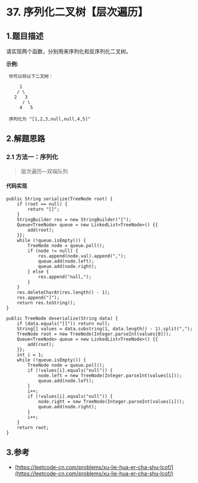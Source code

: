 # 37. 序列化二叉树【层次遍历】

## 1.题目描述

请实现两个函数，分别用来序列化和反序列化二叉树。

**示例:**

```text
 你可以将以下二叉树：
 ​
     1
    / \
   2   3
      / \
     4   5
 ​
 序列化为 "[1,2,3,null,null,4,5]"
```

## 2.解题思路

### 2.1 方法一：序列化

> 层次遍历—双端队列

#### 代码实现

```text
public String serialize(TreeNode root) {
    if (root == null) {
        return "[]";
    }
    StringBuilder res = new StringBuilder("[");
    Queue<TreeNode> queue = new LinkedList<TreeNode>() {{
        add(root);
    }};
    while (!queue.isEmpty()) {
        TreeNode node = queue.poll();
        if (node != null) {
            res.append(node.val).append(",");
            queue.add(node.left);
            queue.add(node.right);
        } else {
            res.append("null,");
        }
    }
    res.deleteCharAt(res.length() - 1);
    res.append("]");
    return res.toString();
}

public TreeNode deserialize(String data) {
    if (data.equals("[]")) return null;
    String[] values = data.substring(1, data.length() - 1).split(",");
    TreeNode root = new TreeNode(Integer.parseInt(values[0]));
    Queue<TreeNode> queue = new LinkedList<TreeNode>() {{
        add(root);
    }};
    int i = 1;
    while (!queue.isEmpty()) {
        TreeNode node = queue.poll();
        if (!values[i].equals("null")) {
            node.left = new TreeNode(Integer.parseInt(values[i]));
            queue.add(node.left);
        }
        i++;
        if (!values[i].equals("null")) {
            node.right = new TreeNode(Integer.parseInt(values[i]));
            queue.add(node.right);
        }
        i++;
    }
    return root;
}
```

## 3.参考

* [https://leetcode-cn.com/problems/xu-lie-hua-er-cha-shu-lcof/](https://leetcode-cn.com/problems/xu-lie-hua-er-cha-shu-lcof/)

